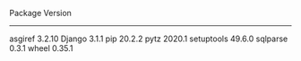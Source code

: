 Package    Version
---------- -------
asgiref    3.2.10
Django     3.1.1
pip        20.2.2
pytz       2020.1
setuptools 49.6.0
sqlparse   0.3.1
wheel      0.35.1
